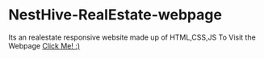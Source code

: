 # NestHive-RealEstate-webpage
Its an realestate responsive website made up of HTML,CSS,JS
To Visit the Webpage <a href="https://faizalmsdev.github.io/NestHive-RealEstate-webpage/">Click Me! :)</a>
